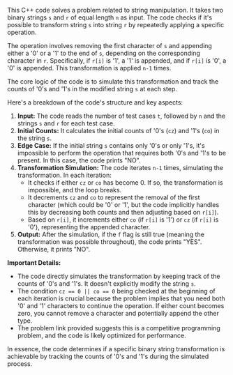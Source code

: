 This C++ code solves a problem related to string manipulation. It takes two binary strings `s` and `r` of equal length `n` as input. The code checks if it's possible to transform string `s` into string `r` by repeatedly applying a specific operation.

The operation involves removing the first character of `s` and appending either a '0' or a '1' to the end of `s`, depending on the corresponding character in `r`. Specifically, if `r[i]` is '1', a '1' is appended, and if `r[i]` is '0', a '0' is appended. This transformation is applied `n-1` times.

The core logic of the code is to simulate this transformation and track the counts of '0's and '1's in the modified string `s` at each step.

Here's a breakdown of the code's structure and key aspects:

1.  **Input:** The code reads the number of test cases `t`, followed by `n` and the strings `s` and `r` for each test case.
2.  **Initial Counts:** It calculates the initial counts of '0's (`cz`) and '1's (`co`) in the string `s`.
3.  **Edge Case:** If the initial string `s` contains only '0's or only '1's, it's impossible to perform the operation that requires both '0's and '1's to be present. In this case, the code prints "NO".
4.  **Transformation Simulation:** The code iterates `n-1` times, simulating the transformation. In each iteration:
    *   It checks if either `cz` or `co` has become 0. If so, the transformation is impossible, and the loop breaks.
    *   It decrements `cz` and `co` to represent the removal of the first character (which could be '0' or '1', but the code implicitly handles this by decreasing both counts and then adjusting based on `r[i]`).
    *   Based on `r[i]`, it increments either `co` (if `r[i]` is '1') or `cz` (if `r[i]` is '0'), representing the appended character.
5.  **Output:** After the simulation, if the `f` flag is still true (meaning the transformation was possible throughout), the code prints "YES". Otherwise, it prints "NO".

**Important Details:**

*   The code directly simulates the transformation by keeping track of the counts of '0's and '1's. It doesn't explicitly modify the string `s`.
*   The condition `cz == 0 || co == 0` being checked at the beginning of each iteration is crucial because the problem implies that you need both '0' and '1' characters to continue the operation. If either count becomes zero, you cannot remove a character and potentially append the other type.
*   The problem link provided suggests this is a competitive programming problem, and the code is likely optimized for performance.

In essence, the code determines if a specific binary string transformation is achievable by tracking the counts of '0's and '1's during the simulated process.